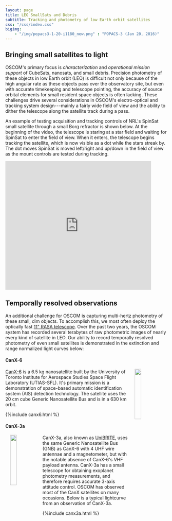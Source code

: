 ```yaml
---
layout: page
title: LEO SmallSats and Debris
subtitle: Tracking and photometry of low Earth orbit satellites
css: "/css/index.css"
bigimg:
    - "/img/popacs3-1-20-i1180_new.png" : "POPACS-3 (Jan 20, 2016)"
---
```

<!-- js: "/js/plotly.js" -->

## Bringing small satellites to light

OSCOM's primary focus is _characterization_ and _operational mission support_ of CubeSats, nanosats, and small debris. Precision photometry of these objects in low Earth orbit (LEO) is difficult not only because of the high angular rate as these objects pass over the observatory site, but even with accurate timekeeping and telescope pointing, the accuracy of source orbital elements for small resident space objects is often lacking. These challenges drive several considerations in OSCOM's electro-optical and tracking system design---mainly a fairly wide field of view and the ability to dither the telescope along the satellite track during a pass.

An example of testing acquisition and tracking controls of NRL's SpinSat small satellite through a small Borg refractor is shown below. At the beginning of the video, the telescope is staring at a star field and waiting for SpinSat to enter the field of view. When it enters, the telescope begins tracking the satellite, which is now visible as a dot while the stars streak by. The dot moves SpinSat is  moved left/right and up/down in the field of view as the mount controls are tested during tracking.

<iframe width="90%" height="400px" src="https://www.youtube.com/embed/KZGikQRROiQ" frameborder="0" allowfullscreen></iframe>

## Temporally resolved observations

An additional challenge for OSCOM is capturing multi-hertz photometry of these small, dim objects. To accomplish this, we most often deploy the optically fast [11" RASA telescope]({{site.baseurl}}/facilities-and-equipment/#equipment-rasa). Over the past two years, the OSCOM system has recorded several terabytes of raw photometric images of nearly every kind of satellite in LEO. Our ability to record temporally resolved photometry of even small satellites is demonstrated in the extinction and range normalized light curves below:

#### CanX-6
<img style="float: right; margin: 0px 0px 15px 15px;" src="..\img\canx6.jpg" width="20%" />

[CanX-6](http://utias-sfl.net/?page_id=205) is a 6.5 kg nanosatellite built by the University of Toronto Institute for Aerospace Studies Space Flight Laboratory (UTIAS-SFL). It's primary mission is a demonstration of space-based automatic identification system (AIS) detection technology. The satellite uses the 20 cm cube Generic Nanosatellite Bus and is in a 630 km orbit.

<script src="/beautiful-jekyll/js/plotly.js"></script>
{%include canx6.html %}

#### CanX-3a
<img style="float: left; margin: 0px 0px 15px 15px;" src="..\img\canx-3a.jpg" width="20%">

CanX-3a, also known as [UniBRITE](http://utias-sfl.net/?page_id=407), uses the same Generic Nanosatellite Bus (GNB) as CanX-6 with 4 UHF wire antennae and a magnetometer, but with the notable absence of CanX-6's VHF payload antenna. CanX-3a has a small telescope for obtaining exoplanet photometry measurements, and therefore requires accurate 3-axis attitude control. OSCOM has observed most of the CanX satellites on many occasions. Below is a typical lightcurve from an observation of CanX-3a.

<script src="/beautiful-jekyll/js/plotly.js"></script>
{%include canx3a.html %}

<!-- #### DICE -->
<!-- TODO: Include video because it flashes -->
